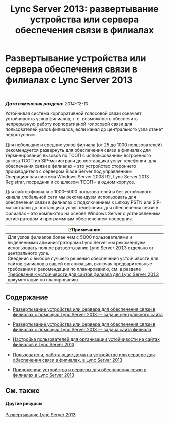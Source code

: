 ﻿---
title: 'Lync Server 2013: развертывание устройства или сервера обеспечения связи в филиалах'
TOCTitle: Развертывание устройства или сервера обеспечения связи в филиалах
ms:assetid: cb780c14-dc5f-41ba-8092-f20ae905bd16
ms:mtpsurl: https://technet.microsoft.com/ru-ru/library/Gg398849(v=OCS.15)
ms:contentKeyID: 49311196
ms.date: 05/19/2016
mtps_version: v=OCS.15
ms.translationtype: HT
---

# Развертывание устройства или сервера обеспечения связи в филиалах с Lync Server 2013

 

_**Дата изменения раздела:** 2014-12-10_

Устойчивая система корпоративной голосовой связи означает устойчивость узлов филиалов, т. е. возможность обеспечить непрерывную работу корпоративной голосовой связи для пользователей узлов филиалов, если канал до центрального узла станет недоступным.

Для небольших и средних узлов филиала (от 25 до 1000 пользователей) рекомендуется развернуть для обеспечения связи в филиалах для терминирования вызовов по ТСОП с использованием встроенного шлюза ТСОП ил SIP-магистрали до поставщика услуг телефонии. для обеспечения связи в филиалах – это устройство стороннего производителя с сервером Blade Server под управлением Операционная система Windows Server 2008 R2, Lync Server 2013 Registrar, посредник и со шлюзом ТСОП – в одном корпусе.

Для сайтов филиала с 1000–5000 пользователей и без устойчивого канала глобальной сети мы рекомендуем использовать для обеспечения связи в филиалах с подключением к шлюзу PSTN или SIP-магистрали до поставщика услуг телефонии. для обеспечения связи в филиалах – это компьютер на основе Windows Server с установленным регистратором и программным обеспечением посредник.

<table>
<thead>
<tr class="header">
<th><img src="images/Gg398412.note(OCS.15).gif" title="note" alt="note" />Примечание</th>
</tr>
</thead>
<tbody>
<tr class="odd">
<td>Для узлов филиалов более чем с 5000 пользователями и выделенными администраторами Lync Server мы рекомендуем использовать полное развертывание Lync Server 2013 отдельно от центрального узла.<br />
Сведения о выборе лучшего решения обеспечения устойчивости для сайтов филиалов в вашей организации, включая предварительные требования и рекомендации по планированию, см. в разделе <a href="lync-server-2013-branch-site-resiliency-requirements.md">Требования к устойчивости для сайтов филиала для Lync Server 2013</a> документации по планированию.</td>
</tr>
</tbody>
</table>


## Содержание

  - [Развертывание устройства или сервера для обеспечения связи в филиалах с помощью Lync Server 2013 — задачи центрального сайта](lync-server-2013-deploying-a-survivable-branch-appliance-or-server-central-site-tasks.md)

  - [Развертывание устройства или сервера для обеспечения связи в филиалах с помощью Lync Server 2013 — задача сайта филиала](lync-server-2013-deploy-a-survivable-branch-appliance-or-server-branch-site-task.md)

  - [Настройка пользователей для организации устойчивости на сайтах филиалов в Lync Server 2013](lync-server-2013-configuring-users-for-branch-site-resiliency.md)

  - [Пользователи, работающие дома на устройстве или сервере для обеспечения связи в филиалах, в Lync Server 2013](lync-server-2013-home-users-on-a-survivable-branch-appliance-or-server.md)

  - [Приложения: устройства и серверы для обеспечения связи в филиалах в Lync Server 2013](lync-server-2013-appendices-survivable-branch-appliances-and-servers.md)

## См. также

#### Другие ресурсы

[Развертывание Lync Server 2013](lync-server-2013-deploying-lync-server.md)

